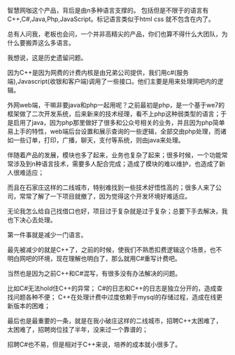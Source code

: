 智慧网咖这个产品，背后是由n多种语言支撑的。
包括但是不限于的语言有 C++,C#,Java,Php,JavaScript。标记语言类似于html css 就不包含在内了。

总有人问我，老板也会问，一个并非高精尖的产品，你们也算不得什么大团队，为什么要搬弄这么多语言。

我想说，这是历史遗留问题。

因为C++是因为网费的计费内核是由兄弟公司提供，我们用c#(服务端),Javascript(收银和客户端)调用了一些接口。他们主要是用来处理网吧内的逻辑。

外网web端，干嘛非要java和php一起用呢？之前最初是php，是一个基于we7的框架做了二次开发系统，后来新来的技术经理，看不上php这种弱类型的语言；于是启用了java，因为php那里做好了很多和公众号相关的业务，并且因为php简单易上手的特性，web端后台设置和展示查询的一些逻辑，全部交由php处理，而诸如一些订单，打印，广播，聊天，支付等系统，则由java来处理。

伴随着产品的发展，模块也多了起来，业务也复杂了起来；很多时候，一个功能常常涉及到n种语言技术，需要多人配合完成；造成了模块的难以维护，也造成了新人很难适应；

而且在石家庄这样的二线城市，特别难找到一些技术好悟性高的；很多人来了公司，常常了解了一下项目就撤了，因为觉得这个开发环境好难适应。

无论我怎么给自己找借口也好，项目过于复杂就是过于复杂；总要下手去解决，我也下决心去处理。

第一件事就是减少一门语言。
 
最先被减少的就是C++了，之前的时候，使我们不熟悉扣费逻辑这个场景，也不明白网吧的环境，现在理解也明白了，那么就用C#重写计费吧。

当然也是因为之前C++和C#混写，有很多没有办法解决的问题。

比如C#无法hold住C++的异常；
C#的日志和C++的日志是独立分开的，造成查找问题各种不便；
C++在处理计费中过度依赖于mysql的存储过程，造成在线更新版本的困难；

最后也是最重要的一条，就是在我小破庄这样的二线城市，招聘C++太困难了，太困难了，招聘岗位挂了半年，没来过一个靠谱的；

招聘C#也不易，但是相对于C++来说，培养的成本就小很多了。
